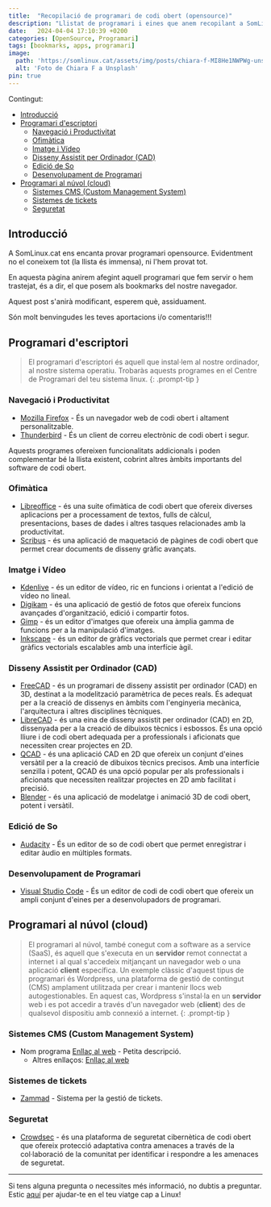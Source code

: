 ```yaml
---
title:  "Recopilació de programari de codi obert (opensource)"
description: "Llistat de programari i eines que anem recopilant a SomLinux.cat"
date:   2024-04-04 17:10:39 +0200
categories: [OpenSource, Programari]
tags: [bookmarks, apps, programari]
image:
  path: 'https://somlinux.cat/assets/img/posts/chiara-f-MI8He1NWPWg-unsplash.jpg'
  alt: 'Foto de Chiara F a Unsplash'
pin: true
---
```

Contingut:
- [Introducció](#introducció)
- [Programari d'escriptori](#programari-descriptori)
  - [Navegació i Productivitat](#navegació-i-productivitat)
  - [Ofimàtica](#ofimàtica)
  - [Imatge i Vídeo](#imatge-i-vídeo)
  - [Disseny Assistit per Ordinador (CAD)](#disseny-assistit-per-ordinador-cad)
  - [Edició de So](#edició-de-so)
  - [Desenvolupament de Programari](#desenvolupament-de-programari)
- [Programari al núvol (cloud)](#programari-al-núvol-cloud)
  - [Sistemes CMS (Custom Management System)](#sistemes-cms-custom-management-system)
  - [Sistemes de tickets](#sistemes-de-tickets)
  - [Seguretat](#seguretat)

## Introducció

A SomLinux.cat ens encanta provar programari opensource. Evidentment no el coneixem tot (la llista és immensa), ni l'hem provat tot.

En aquesta pàgina anirem afegint aquell programari que fem servir o hem trastejat, és a dir, el que posem als bookmarks del nostre navegador.

Aquest post s'anirà modificant, esperem què, assiduament.

Són molt benvingudes les teves aportacions i/o comentaris!!!

## Programari d'escriptori

> El programari d'escriptori és aquell que instal·lem al nostre ordinador, al nostre sistema operatiu. Trobaràs aquests programes en el Centre de Programari del teu sistema linux.
{: .prompt-tip }


### Navegació i Productivitat

- [Mozilla Firefox](https://www.mozilla.org/ca/firefox/new/) - És un navegador web de codi obert i altament personalitzable.
- [Thunderbird](https://www.thunderbird.net/) - És un client de correu electrònic de codi obert i segur.

Aquests programes ofereixen funcionalitats addicionals i poden complementar bé la llista existent, cobrint altres àmbits importants del software de codi obert.

### Ofimàtica

- [Libreoffice](https://ca.libreoffice.org/) - és una suite ofimàtica de codi obert que ofereix diverses aplicacions per a processament de textos, fulls de càlcul, presentacions, bases de dades i altres tasques relacionades amb la productivitat.
- [Scribus](https://www.scribus.us/) - és una aplicació de maquetació de pàgines de codi obert que permet crear documents de disseny gràfic avançats.

### Imatge i Vídeo

- [Kdenlive](https://kdenlive.org/en/) - és un editor de vídeo, ric en funcions i orientat a l'edició de vídeo no lineal.
- [Digikam](https://www.digikam.org/) - és una aplicació de gestió de fotos que ofereix funcions avançades d'organització, edició i compartir fotos.
- [Gimp](https://www.gimp.org/) - és un editor d'imatges que ofereix una àmplia gamma de funcions per a la manipulació d'imatges.
- [Inkscape](https://inkscape.org/) -  és un editor de gràfics vectorials que permet crear i editar gràfics vectorials escalables amb una interfície àgil.

### Disseny Assistit per Ordinador (CAD)

- [FreeCAD](https://www.freecad.org/) - és un programari de disseny assistit per ordinador (CAD) en 3D, destinat a la modelització paramètrica de peces reals. És adequat per a la creació de dissenys en àmbits com l'enginyeria mecànica, l'arquitectura i altres disciplines tècniques.
- [LibreCAD](https://librecad.org/) - és una eina de disseny assistit per ordinador (CAD) en 2D, dissenyada per a la creació de dibuixos tècnics i esbossos. És una opció lliure i de codi obert adequada per a professionals i aficionats que necessiten crear projectes en 2D.
- [QCAD](https://www.qcad.org/es/) - és una aplicació CAD en 2D que ofereix un conjunt d'eines versàtil per a la creació de dibuixos tècnics precisos. Amb una interfície senzilla i potent, QCAD és una opció popular per als professionals i aficionats que necessiten realitzar projectes en 2D amb facilitat i precisió.
- [Blender](https://www.blender.org/) -  és una aplicació de modelatge i animació 3D de codi obert, potent i versàtil.

### Edició de So

- [Audacity](https://www.audacityteam.org/) - És un editor de so de codi obert que permet enregistrar i editar àudio en múltiples formats.

### Desenvolupament de Programari

- [Visual Studio Code](https://code.visualstudio.com/) - És un editor de codi de codi obert que ofereix un ampli conjunt d'eines per a desenvolupadors de programari.


## Programari al núvol (cloud)

> El programari al núvol, també conegut com a software as a service (SaaS), és aquell que s'executa en un **servidor** remot connectat a internet i al qual s'accedeix mitjançant un navegador web o una aplicació **client** específica. Un exemple clàssic d'aquest tipus de programari és Wordpress, una plataforma de gestió de contingut (CMS) amplament utilitzada per crear i mantenir llocs web autogestionables. En aquest cas, Wordpress s'instal·la en un **servidor** web i es pot accedir a través d'un navegador web (**client**) des de qualsevol dispositiu amb connexió a internet.
{: .prompt-tip }

### Sistemes CMS (Custom Management System)

- Nom programa [Enllaç al web](#) - Petita descripció. 
  - Altres enllaços: [Enllaç al web](#)

### Sistemes de tickets

- [Zammad](https://zammad.org/) - Sistema per la gestió de tickets. 

### Seguretat

- [Crowdsec](https://www.crowdsec.net/) - és una plataforma de seguretat cibernètica de codi obert que ofereix protecció adaptativa contra amenaces a través de la col·laboració de la comunitat per identificar i respondre a les amenaces de seguretat.

---

Si tens alguna pregunta o necessites més informació, no dubtis a preguntar. Estic [aquí](mailto:suport@somlinux.cat) per ajudar-te en el teu viatge cap a Linux!
